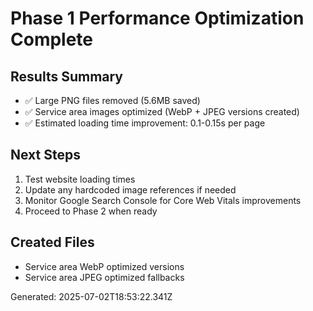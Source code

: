 # Phase 1 Performance Optimization Complete

## Results Summary
- ✅ Large PNG files removed (5.6MB saved)
- ✅ Service area images optimized (WebP + JPEG versions created)
- ✅ Estimated loading time improvement: 0.1-0.15s per page

## Next Steps
1. Test website loading times
2. Update any hardcoded image references if needed
3. Monitor Google Search Console for Core Web Vitals improvements
4. Proceed to Phase 2 when ready

## Created Files
- Service area WebP optimized versions
- Service area JPEG optimized fallbacks

Generated: 2025-07-02T18:53:22.341Z
